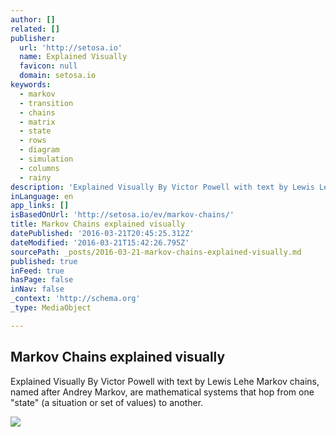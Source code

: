 ```yaml
---
author: []
related: []
publisher:
  url: 'http://setosa.io'
  name: Explained Visually
  favicon: null
  domain: setosa.io
keywords:
  - markov
  - transition
  - chains
  - matrix
  - state
  - rows
  - diagram
  - simulation
  - columns
  - rainy
description: 'Explained Visually By Victor Powell with text by Lewis Lehe Markov chains, named after Andrey Markov, are mathematical systems that hop from one "state" (a situation or set of values) to another.'
inLanguage: en
app_links: []
isBasedOnUrl: 'http://setosa.io/ev/markov-chains/'
title: Markov Chains explained visually
datePublished: '2016-03-21T20:45:25.312Z'
dateModified: '2016-03-21T15:42:26.795Z'
sourcePath: _posts/2016-03-21-markov-chains-explained-visually.md
published: true
inFeed: true
hasPage: false
inNav: false
_context: 'http://schema.org'
_type: MediaObject

---
```

<article style=""><h1>Markov Chains explained visually</h1><p>Explained Visually By Victor Powell with text by Lewis Lehe Markov chains, named after Andrey Markov, are mathematical systems that hop from one "state" (a situation or set of values) to another.</p><img src="http://setosa.io/ev/markov-chains/fb-thumb.png" /></article>